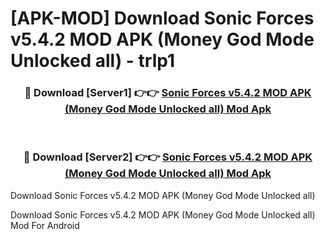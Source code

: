 # [APK-MOD] Download Sonic Forces v5.4.2 MOD APK (Money God Mode Unlocked all) - trlp1


<div align="center">
<h3>🔴 Download [Server1] 👉👉 <a href="https://apk-comot.site?title=Sonic_Forces_v5.4.2_MOD_APK_(Money_God_Mode_Unlocked_all)">Sonic Forces v5.4.2 MOD APK (Money God Mode Unlocked all) Mod Apk</a></h3><br>
<h3>🔴 Download [Server2] 👉👉 <a href="https://apk-comot.site?title=Sonic_Forces_v5.4.2_MOD_APK_(Money_God_Mode_Unlocked_all)">Sonic Forces v5.4.2 MOD APK (Money God Mode Unlocked all) Mod Apk</a></h3>
</div>



Download Sonic Forces v5.4.2 MOD APK (Money God Mode Unlocked all) 

Download Sonic Forces v5.4.2 MOD APK (Money God Mode Unlocked all) Mod For Android